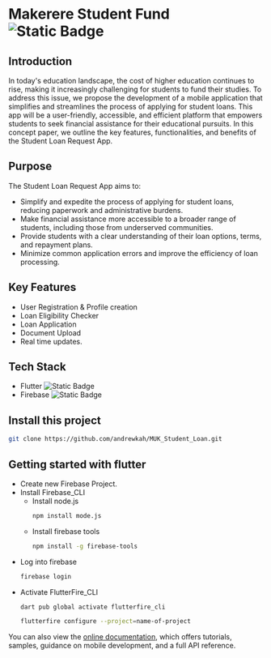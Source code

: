 # Makerere Student Fund ![Static Badge](https://img.shields.io/badge/makerere_student_fund-v1.0-blue)


## Introduction
In today's education landscape, the cost of higher education continues to rise, making it increasingly challenging for students to fund their studies. To address this issue, we propose the development of a mobile application that simplifies and streamlines the process of applying for student loans. This app will be a user-friendly, accessible, and efficient platform that empowers students to seek financial assistance for their educational pursuits. In this concept paper, we outline the key features, functionalities, and benefits of the Student Loan Request App.

## Purpose
The Student Loan Request App aims to:
- Simplify and expedite the process of applying for student loans, reducing paperwork and administrative burdens.
- Make financial assistance more accessible to a broader range of students, including those from underserved communities.
- Provide students with a clear understanding of their loan options, terms, and repayment plans.
- Minimize common application errors and improve the efficiency of loan processing.

## Key Features
- User Registration & Profile creation
- Loan Eligibility Checker
- Loan Application
- Document Upload
- Real time updates.

## Tech Stack
- Flutter ![Static Badge](https://img.shields.io/badge/flutter_v_13.16.4-blue)
- Firebase  ![Static Badge](https://img.shields.io/badge/firebase%20CLI_v_13.0.2-orange)

## Install this project
  ```bash
  git clone https://github.com/andrewkah/MUK_Student_Loan.git
  ```

## Getting started with flutter
- Create new Firebase Project.
- Install Firebase_CLI
  - Install node.js
    ```bash
    npm install mode.js
    ```
  - Install firebase tools
    ```bash
    npm install -g firebase-tools
    ```
- Log into firebase
  ```bash
  firebase login
  ```
- Activate FlutterFire_CLI
  ```bash
  dart pub global activate flutterfire_cli
  ```
  ```bash
  flutterfire configure --project=name-of-project
  ```
You can also view the
[online documentation](https://docs.flutter.dev/), which offers tutorials,
samples, guidance on mobile development, and a full API reference.

